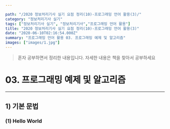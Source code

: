 ```yaml
---

path: "/2020 정보처리기사 실기 요점 정리(10)-프로그래밍 언어 활용(3)/"
category: "정보처리기사 실기"
tags: ["정보처리기사 실기", "정보처리기사","프로그래밍 언어 활용"]
title: "2020 정보처리기사 실기 요점 정리(10)-프로그래밍 언어 활용(3)"
date: "2020-06-10T02:16:54.000Z"
summary: "프로그래밍 언어 활용 03. 프로그래밍 예제 및 알고리즘"
images: ["images/1.jpg"]
---
```


> 혼자 공부하면서 정리한 내용입니다. 자세한 내용은 책을 찾아서 공부하세요



# 03. 프로그래밍 예제 및 알고리즘

---

## 1) 기본 문법



### (1) Hello World


